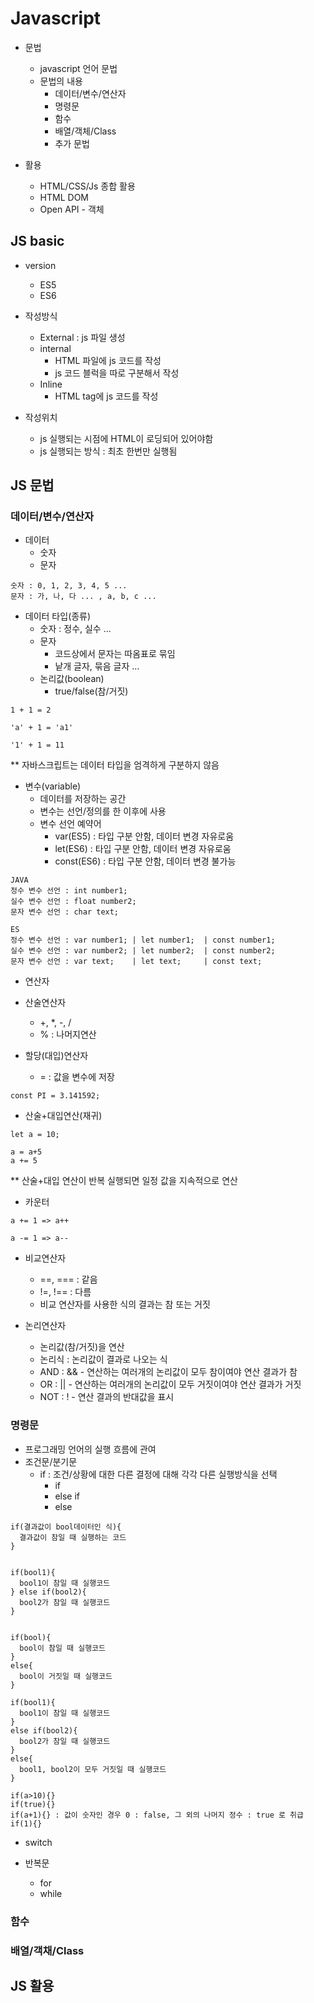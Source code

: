 # Javascript

- 문법
  - javascript 언어 문법
  - 문법의 내용
    - 데이터/변수/연산자
    - 명령문
    - 함수
    - 배열/객체/Class
    - 추가 문법

- 활용
  - HTML/CSS/Js 종합 활용
  - HTML DOM
  - Open API - 객체

## JS basic

- version
  - ES5
  - ES6

- 작성방식
  - External : js 파일 생성
  - internal
    - HTML 파일에 js 코드를 작성
    - js 코드 블럭을 따로 구분해서 작성
  - Inline 
    - HTML tag에 js 코드를 작성

- 작성위치
  - js 실행되는 시점에 HTML이 로딩되어 있어야함 
  - js 실행되는 방식 : 최초 한번만 실행됨

## JS 문법

### 데이터/변수/연산자

- 데이터
  - 숫자
  - 문자
```
숫자 : 0, 1, 2, 3, 4, 5 ...
문자 : 가, 나, 다 ... , a, b, c ...
```

- 데이터 타입(종류)
  - 숫자 : 정수, 실수 ...
  - 문자
    - 코드상에서 문자는 따옴표로 묶임
    - 낱개 글자, 묶음 글자 ...
  - 논리값(boolean)
    - true/false(참/거짓)
``` 
1 + 1 = 2

'a' + 1 = 'a1'

'1' + 1 = 11
```

** 자바스크립트는 데이터 타입을 엄격하게 구분하지 않음 

- 변수(variable)
  - 데이터를 저장하는 공간
  - 변수는 선언/정의를 한 이후에 사용
  - 변수 선언 예약어
    - var(ES5) : 타입 구분 안함, 데이터 변경 자유로움
    - let(ES6) : 타입 구분 안함, 데이터 변경 자유로움
    - const(ES6) : 타입 구분 안함, 데이터 변경 불가능

```
JAVA
정수 변수 선언 : int number1;
실수 변수 선언 : float number2;
문자 변수 선언 : char text;

ES
정수 변수 선언 : var number1; | let number1;  | const number1;
실수 변수 선언 : var number2; | let number2;  | const number2;
문자 변수 선언 : var text;    | let text;     | const text;
```

- 연산자

- 산술연산자
  - +, *, -, /
  - % : 나머지연산

- 할당(대입)연산자
  - = : 값을 변수에 저장
```
const PI = 3.141592;
```

- 산술+대입연산(재귀)
```
let a = 10;

a = a+5
a += 5
```
** 산술+대입 연산이 반복 실행되면 일정 값을 지속적으로 연산

- 카운터
```
a += 1 => a++

a -= 1 => a--
```

- 비교연산자
  -  ==, === : 같음
  -  !=, !== : 다름
  - 비교 연산자를 사용한 식의 결과는 참 또는 거짓

- 논리연산자
  - 논리값(참/거짓)을 연산
  - 논리식 : 논리값이 결과로 나오는 식
  - AND : && - 연산하는 여러개의 논리값이 모두 참이여야 연산 결과가 참
  - OR : || - 연산하는 여러개의 논리값이 모두 거짓이여야 연산 결과가 거짓
  - NOT : ! - 연산 결과의 반대값을 표시

### 명령문

- 프로그래밍 언어의 실행 흐름에 관여
- 조건문/분기문
  - if : 조건/상황에 대한 다른 결정에 대해 각각 다른 실행방식을 선택
    - if
    - else if
    - else
```
if(결과값이 bool데이터인 식){
  결과값이 참일 때 실행하는 코드
}


if(bool1){
  bool1이 참일 때 실행코드
} else if(bool2){
  bool2가 참일 때 실행코드
}


if(bool){
  bool이 참일 때 실행코드
} 
else{
  bool이 거짓일 때 실행코드
}

if(bool1){
  bool1이 참일 때 실행코드
}
else if(bool2){
  bool2가 참일 때 실행코드
}
else{
  bool1, bool2이 모두 거짓일 때 실행코드
}
```
```
if(a>10){}
if(true){}
if(a+1){} : 값이 숫자인 경우 0 : false, 그 외의 나머지 정수 : true 로 취급
if(1){}
```

  - switch

- 반복문
  - for
  - while

### 함수

### 배열/객채/Class

## JS 활용